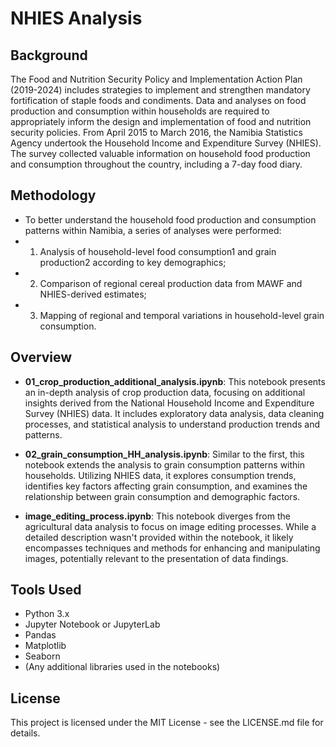 # NHIES Analysis

## Background
The Food and Nutrition Security Policy and Implementation Action Plan (2019-2024) includes strategies to implement and strengthen mandatory fortification of staple foods and condiments.
Data and analyses on food production and consumption within households are required to appropriately inform the design and implementation of food and nutrition security policies.
From April 2015 to March 2016, the Namibia Statistics Agency undertook the Household Income and Expenditure Survey (NHIES).
The survey collected valuable information on household food production and consumption throughout the country, including a 7-day food diary.

## Methodology
- To better understand the household food production and consumption patterns within Namibia, a series of analyses were performed:
- 1. Analysis of household-level food consumption1 and grain production2 according to key demographics;
- 2. Comparison of regional cereal production data from MAWF and NHIES-derived estimates;
- 3. Mapping of regional and temporal variations in household-level grain consumption.

## Overview

- **01_crop_production_additional_analysis.ipynb**: This notebook presents an in-depth analysis of crop production data, focusing on additional insights derived from the National Household Income and Expenditure Survey (NHIES) data. It includes exploratory data analysis, data cleaning processes, and statistical analysis to understand production trends and patterns.

- **02_grain_consumption_HH_analysis.ipynb**: Similar to the first, this notebook extends the analysis to grain consumption patterns within households. Utilizing NHIES data, it explores consumption trends, identifies key factors affecting grain consumption, and examines the relationship between grain consumption and demographic factors.

- **image_editing_process.ipynb**: This notebook diverges from the agricultural data analysis to focus on image editing processes. While a detailed description wasn't provided within the notebook, it likely encompasses techniques and methods for enhancing and manipulating images, potentially relevant to the presentation of data findings.


## Tools Used

- Python 3.x
- Jupyter Notebook or JupyterLab
- Pandas
- Matplotlib
- Seaborn
- (Any additional libraries used in the notebooks)


## License

This project is licensed under the MIT License - see the LICENSE.md file for details.
